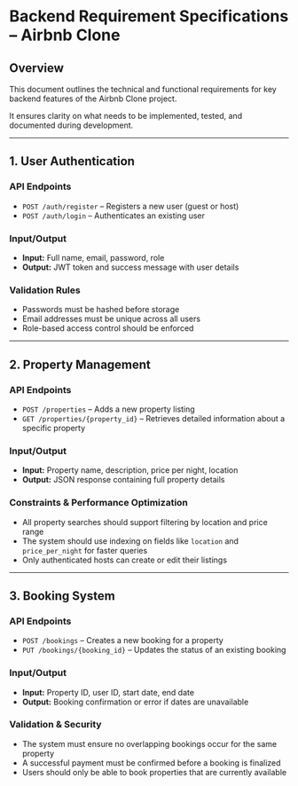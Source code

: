 # Backend Requirement Specifications – Airbnb Clone

## Overview

This document outlines the technical and functional requirements for key backend features of the Airbnb Clone project.

It ensures clarity on what needs to be implemented, tested, and documented during development.

---

## 1. User Authentication

### API Endpoints

- `POST /auth/register` – Registers a new user (guest or host)
- `POST /auth/login` – Authenticates an existing user

### Input/Output

- **Input:** Full name, email, password, role
- **Output:** JWT token and success message with user details

### Validation Rules

- Passwords must be hashed before storage
- Email addresses must be unique across all users
- Role-based access control should be enforced

---

## 2. Property Management

### API Endpoints

- `POST /properties` – Adds a new property listing
- `GET /properties/{property_id}` – Retrieves detailed information about a specific property

### Input/Output

- **Input:** Property name, description, price per night, location
- **Output:** JSON response containing full property details

### Constraints & Performance Optimization

- All property searches should support filtering by location and price range
- The system should use indexing on fields like `location` and `price_per_night` for faster queries
- Only authenticated hosts can create or edit their listings

---

## 3. Booking System

### API Endpoints

- `POST /bookings` – Creates a new booking for a property
- `PUT /bookings/{booking_id}` – Updates the status of an existing booking

### Input/Output

- **Input:** Property ID, user ID, start date, end date
- **Output:** Booking confirmation or error if dates are unavailable

### Validation & Security

- The system must ensure no overlapping bookings occur for the same property
- A successful payment must be confirmed before a booking is finalized
- Users should only be able to book properties that are currently available
